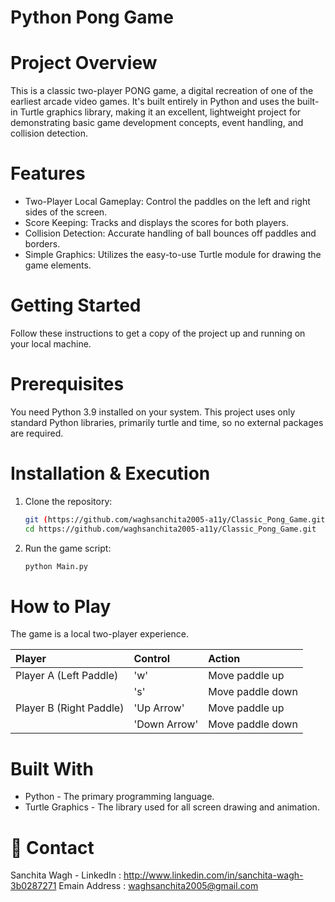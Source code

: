 # Python Pong Game



# Project Overview

This is a classic two-player PONG game, a digital recreation of one of the earliest arcade video games. It's built entirely in Python and uses the built-in Turtle graphics library, making it an excellent, lightweight project for demonstrating basic game development concepts, event handling, and collision detection.

# Features

* Two-Player Local Gameplay: Control the paddles on the left and right sides of the screen.
* Score Keeping: Tracks and displays the scores for both players.
* Collision Detection: Accurate handling of ball bounces off paddles and borders.
* Simple Graphics: Utilizes the easy-to-use Turtle module for drawing the game elements.

# Getting Started

Follow these instructions to get a copy of the project up and running on your local machine.

# Prerequisites

You need Python 3.9 installed on your system. This project uses only standard Python libraries, primarily turtle and time, so no external packages are required.

# Installation & Execution

1.  Clone the repository:
    ```bash
    git (https://github.com/waghsanchita2005-a11y/Classic_Pong_Game.git)
    cd https://github.com/waghsanchita2005-a11y/Classic_Pong_Game.git
    ```

2.  Run the game script:
    ```bash
    python Main.py
    ```

# How to Play

The game is a local two-player experience.

| Player                 | Control    | Action           |
| :-------               | :----------| :--------------- |
| Player A (Left Paddle) |   'w'      | Move paddle up   |
|                        |   's'      | Move paddle down |
| Player B (Right Paddle)|'Up Arrow'  | Move paddle up   |
|                        |'Down Arrow'| Move paddle down |

# Built With

* Python - The primary programming language.
* Turtle Graphics - The library used for all screen drawing and animation.

# 📧 Contact

Sanchita Wagh - LinkedIn : http://www.linkedin.com/in/sanchita-wagh-3b0287271
                Emain Address : waghsanchita2005@gmail.com
